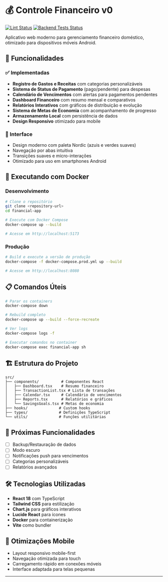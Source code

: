 # 💰 Controle Financeiro v0

[![Lint Status](https://github.com/ErgonBerry/contas/actions/workflows/lint.yml/badge.svg?branch=feature/actions)](https://github.com/rodolfo/contas/actions/workflows/lint.yml)
[![Backend Tests Status](https://github.com/ErgonBerry/contas/actions/workflows/test-backend.yml/badge.svg?branch=feature/actions)](https://github.com/rodolfo/contas/actions/workflows/test-backend.yml)

Aplicativo web moderno para gerenciamento financeiro doméstico, otimizado para dispositivos móveis Android.

## 🚀 Funcionalidades

### ✅ Implementadas
- **Registro de Gastos e Receitas** com categorias personalizáveis
- **Sistema de Status de Pagamento** (pago/pendente) para despesas
- **Calendário de Vencimentos** com alertas para pagamentos pendentes
- **Dashboard Financeiro** com resumo mensal e comparativos
- **Relatórios Interativos** com gráficos de distribuição e evolução
- **Sistema de Metas de Economia** com acompanhamento de progresso
- **Armazenamento Local** com persistência de dados
- **Design Responsivo** otimizado para mobile

### 📱 Interface
- Design moderno com paleta Nordic (azuis e verdes suaves)
- Navegação por abas intuitiva
- Transições suaves e micro-interações
- Otimizado para uso em smartphones Android

## 🐳 Executando com Docker

### Desenvolvimento
```bash
# Clone o repositório
git clone <repository-url>
cd financial-app

# Execute com Docker Compose
docker-compose up --build

# Acesse em http://localhost:5173
```

### Produção
```bash
# Build e execute a versão de produção
docker-compose -f docker-compose.prod.yml up --build

# Acesse em http://localhost:8080
```

## 📋 Comandos Úteis

```bash
# Parar os containers
docker-compose down

# Rebuild completo
docker-compose up --build --force-recreate

# Ver logs
docker-compose logs -f

# Executar comandos no container
docker-compose exec financial-app sh
```

## 🏗️ Estrutura do Projeto

```
src/
├── components/          # Componentes React
│   ├── Dashboard.tsx    # Resumo financeiro
│   ├── TransactionList.tsx # Lista de transações
│   ├── Calendar.tsx     # Calendário de vencimentos
│   ├── Reports.tsx      # Relatórios e gráficos
│   └── SavingsGoals.tsx # Metas de economia
├── hooks/              # Custom hooks
├── types/              # Definições TypeScript
└── utils/              # Funções utilitárias
```

## 🎯 Próximas Funcionalidades
- [ ] Backup/Restauração de dados
- [ ] Modo escuro
- [ ] Notificações push para vencimentos
- [ ] Categorias personalizáveis
- [ ] Relatórios avançados

## 🛠️ Tecnologias Utilizadas
- **React 18** com TypeScript
- **Tailwind CSS** para estilização
- **Chart.js** para gráficos interativos
- **Lucide React** para ícones
- **Docker** para containerização
- **Vite** como bundler

## 📱 Otimizações Mobile
- Layout responsivo mobile-first
- Navegação otimizada para touch
- Carregamento rápido em conexões móveis
- Interface adaptada para telas pequenas

---


